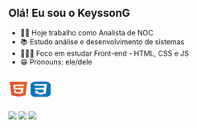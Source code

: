 ## Olá! Eu sou o KeyssonG

- 🧑‍💼 Hoje trabalho como Analista de NOC
- 📚 Estudo análise e desenvolvimento de sistemas
- 👨🏻‍💻 Foco em estudar Front-end - HTML, CSS e JS 
- 😁 Pronouns: ele/dele

<div style="display: inline_block"><br>
  <img align="center" alt="keysson-HTML" height="30" width="40" src="https://raw.githubusercontent.com/devicons/devicon/master/icons/html5/html5-original.svg">
  <img align="center" alt="keysson-CSS" height="30" width="40" src="https://github.com/tandpfun/skill-icons/blob/main/icons/CSS.svg">
</div>

##

<div> 
 <a href="https://www.instagram.com/keyssonc/" target="_blank"><img src="https://img.shields.io/badge/-Instagram-%23E4405F?style=for-the-badge&logo=instagram&logoColor=white" target="_blank"></a>
 <a href = "keyssoncardoso0@gmail.com"><img src="https://img.shields.io/badge/-Gmail-%23333?style=for-the-badge&logo=gmail&logoColor=white" target="_blank"></a>
  <a href="https://www.linkedin.com/in/keysson-gomes-34b739183/" target="_blank"><img src="https://img.shields.io/badge/-LinkedIn-%230077B5?style=for-the-badge&logo=linkedin&logoColor=white" target="_blank"></a> 
  
</div>
